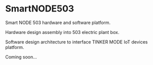 # SmartNODE503
Smart NODE 503 hardware and software platform.

Hardware design assembly into 503 electric plant box. 

Software design architecture to interface TINKER MODE IoT devices platform.


Coming soon...
